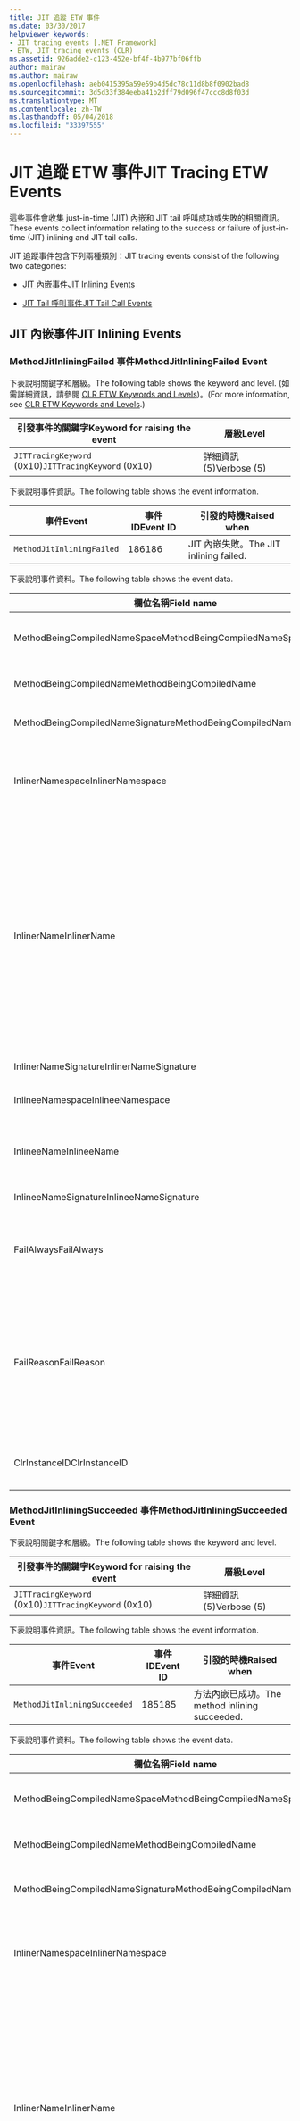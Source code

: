 ```yaml
---
title: JIT 追蹤 ETW 事件
ms.date: 03/30/2017
helpviewer_keywords:
- JIT tracing events [.NET Framework]
- ETW, JIT tracing events (CLR)
ms.assetid: 926adde2-c123-452e-bf4f-4b977bf06ffb
author: mairaw
ms.author: mairaw
ms.openlocfilehash: aeb0415395a59e59b4d5dc78c11d8b8f0902bad8
ms.sourcegitcommit: 3d5d33f384eeba41b2dff79d096f47ccc8d8f03d
ms.translationtype: MT
ms.contentlocale: zh-TW
ms.lasthandoff: 05/04/2018
ms.locfileid: "33397555"
---
```

# <a name="jit-tracing-etw-events"></a><span data-ttu-id="4e40b-102">JIT 追蹤 ETW 事件</span><span class="sxs-lookup"><span data-stu-id="4e40b-102">JIT Tracing ETW Events</span></span>
<a name="top"></a> <span data-ttu-id="4e40b-103">這些事件會收集 just-in-time (JIT) 內嵌和 JIT tail 呼叫成功或失敗的相關資訊。</span><span class="sxs-lookup"><span data-stu-id="4e40b-103">These events collect information relating to the success or failure of just-in-time (JIT) inlining and JIT tail calls.</span></span>  
  
 <span data-ttu-id="4e40b-104">JIT 追蹤事件包含下列兩種類別：</span><span class="sxs-lookup"><span data-stu-id="4e40b-104">JIT tracing events consist of the following two categories:</span></span>  
  
-   [<span data-ttu-id="4e40b-105">JIT 內嵌事件</span><span class="sxs-lookup"><span data-stu-id="4e40b-105">JIT Inlining Events</span></span>](#jit_inlining_events)  
  
-   [<span data-ttu-id="4e40b-106">JIT Tail 呼叫事件</span><span class="sxs-lookup"><span data-stu-id="4e40b-106">JIT Tail Call Events</span></span>](#jit_tail_call_events)  
  
<a name="jit_inlining_events"></a>   
## <a name="jit-inlining-events"></a><span data-ttu-id="4e40b-107">JIT 內嵌事件</span><span class="sxs-lookup"><span data-stu-id="4e40b-107">JIT Inlining Events</span></span>  
  
### <a name="methodjitinliningfailed-event"></a><span data-ttu-id="4e40b-108">MethodJitInliningFailed 事件</span><span class="sxs-lookup"><span data-stu-id="4e40b-108">MethodJitInliningFailed Event</span></span>  
 <span data-ttu-id="4e40b-109">下表說明關鍵字和層級。</span><span class="sxs-lookup"><span data-stu-id="4e40b-109">The following table shows the keyword and level.</span></span> <span data-ttu-id="4e40b-110">(如需詳細資訊，請參閱 [CLR ETW Keywords and Levels](../../../docs/framework/performance/clr-etw-keywords-and-levels.md))。</span><span class="sxs-lookup"><span data-stu-id="4e40b-110">(For more information, see [CLR ETW Keywords and Levels](../../../docs/framework/performance/clr-etw-keywords-and-levels.md).)</span></span>  
  
|<span data-ttu-id="4e40b-111">引發事件的關鍵字</span><span class="sxs-lookup"><span data-stu-id="4e40b-111">Keyword for raising the event</span></span>|<span data-ttu-id="4e40b-112">層級</span><span class="sxs-lookup"><span data-stu-id="4e40b-112">Level</span></span>|  
|-----------------------------------|-----------|  
|<span data-ttu-id="4e40b-113">`JITTracingKeyword` (0x10)</span><span class="sxs-lookup"><span data-stu-id="4e40b-113">`JITTracingKeyword` (0x10)</span></span>|<span data-ttu-id="4e40b-114">詳細資訊 (5)</span><span class="sxs-lookup"><span data-stu-id="4e40b-114">Verbose (5)</span></span>|  
  
 <span data-ttu-id="4e40b-115">下表說明事件資訊。</span><span class="sxs-lookup"><span data-stu-id="4e40b-115">The following table shows the event information.</span></span>  
  
|<span data-ttu-id="4e40b-116">事件</span><span class="sxs-lookup"><span data-stu-id="4e40b-116">Event</span></span>|<span data-ttu-id="4e40b-117">事件 ID</span><span class="sxs-lookup"><span data-stu-id="4e40b-117">Event ID</span></span>|<span data-ttu-id="4e40b-118">引發的時機</span><span class="sxs-lookup"><span data-stu-id="4e40b-118">Raised when</span></span>|  
|-----------|--------------|-----------------|  
|`MethodJitInliningFailed`|<span data-ttu-id="4e40b-119">186</span><span class="sxs-lookup"><span data-stu-id="4e40b-119">186</span></span>|<span data-ttu-id="4e40b-120">JIT 內嵌失敗。</span><span class="sxs-lookup"><span data-stu-id="4e40b-120">The JIT inlining failed.</span></span>|  
  
 <span data-ttu-id="4e40b-121">下表說明事件資料。</span><span class="sxs-lookup"><span data-stu-id="4e40b-121">The following table shows the event data.</span></span>  
  
|<span data-ttu-id="4e40b-122">欄位名稱</span><span class="sxs-lookup"><span data-stu-id="4e40b-122">Field name</span></span>|<span data-ttu-id="4e40b-123">資料類型</span><span class="sxs-lookup"><span data-stu-id="4e40b-123">Data type</span></span>|<span data-ttu-id="4e40b-124">描述</span><span class="sxs-lookup"><span data-stu-id="4e40b-124">Description</span></span>|  
|----------------|---------------|-----------------|  
|<span data-ttu-id="4e40b-125">MethodBeingCompiledNameSpace</span><span class="sxs-lookup"><span data-stu-id="4e40b-125">MethodBeingCompiledNameSpace</span></span>|<span data-ttu-id="4e40b-126">win:UnicodeString</span><span class="sxs-lookup"><span data-stu-id="4e40b-126">win:UnicodeString</span></span>|<span data-ttu-id="4e40b-127">正在編譯之方法的命名空間。</span><span class="sxs-lookup"><span data-stu-id="4e40b-127">Namespace of the method that is being compiled.</span></span>|  
|<span data-ttu-id="4e40b-128">MethodBeingCompiledName</span><span class="sxs-lookup"><span data-stu-id="4e40b-128">MethodBeingCompiledName</span></span>|<span data-ttu-id="4e40b-129">win:UnicodeString</span><span class="sxs-lookup"><span data-stu-id="4e40b-129">win:UnicodeString</span></span>|<span data-ttu-id="4e40b-130">正在編譯之方法的名稱。</span><span class="sxs-lookup"><span data-stu-id="4e40b-130">Name of the method that is being compiled.</span></span>|  
|<span data-ttu-id="4e40b-131">MethodBeingCompiledNameSignature</span><span class="sxs-lookup"><span data-stu-id="4e40b-131">MethodBeingCompiledNameSignature</span></span>|<span data-ttu-id="4e40b-132">win:UnicodeString</span><span class="sxs-lookup"><span data-stu-id="4e40b-132">win:UnicodeString</span></span>|<span data-ttu-id="4e40b-133">正在編譯之方法的簽章。</span><span class="sxs-lookup"><span data-stu-id="4e40b-133">Signature of the method that is being compiled.</span></span>|  
|<span data-ttu-id="4e40b-134">InlinerNamespace</span><span class="sxs-lookup"><span data-stu-id="4e40b-134">InlinerNamespace</span></span>|<span data-ttu-id="4e40b-135">win:UnicodeString</span><span class="sxs-lookup"><span data-stu-id="4e40b-135">win:UnicodeString</span></span>|<span data-ttu-id="4e40b-136">JIT 編譯器正在嘗試產生其程式碼之方法的命名空間。</span><span class="sxs-lookup"><span data-stu-id="4e40b-136">The namespace of the method the JIT compiler is trying to generate code for.</span></span>|  
|<span data-ttu-id="4e40b-137">InlinerName</span><span class="sxs-lookup"><span data-stu-id="4e40b-137">InlinerName</span></span>|<span data-ttu-id="4e40b-138">win:UnicodeString</span><span class="sxs-lookup"><span data-stu-id="4e40b-138">win:UnicodeString</span></span>|<span data-ttu-id="4e40b-139">編譯器正在嘗試產生其程式碼之方法的名稱。</span><span class="sxs-lookup"><span data-stu-id="4e40b-139">The name of the method the compiler is attempting to generate code for.</span></span> <span data-ttu-id="4e40b-140">如果編譯器嘗試內嵌程式碼到 `MethodBeingCompiledName` ，而非產生 `MethodBeingCompiledName` 的呼叫，則這可能與 `InlinerName`不同。</span><span class="sxs-lookup"><span data-stu-id="4e40b-140">This might not be the same as `MethodBeingCompiledName` if the compiler is attempting to inline code into `MethodBeingCompiledName` instead of generating a call to `InlinerName`.</span></span>|  
|<span data-ttu-id="4e40b-141">InlinerNameSignature</span><span class="sxs-lookup"><span data-stu-id="4e40b-141">InlinerNameSignature</span></span>|<span data-ttu-id="4e40b-142">win:UnicodeString</span><span class="sxs-lookup"><span data-stu-id="4e40b-142">win:UnicodeString</span></span>|<span data-ttu-id="4e40b-143">內嵌者的簽章。</span><span class="sxs-lookup"><span data-stu-id="4e40b-143">The signature for the inliner.</span></span>|  
|<span data-ttu-id="4e40b-144">InlineeNamespace</span><span class="sxs-lookup"><span data-stu-id="4e40b-144">InlineeNamespace</span></span>|<span data-ttu-id="4e40b-145">win:UnicodeString</span><span class="sxs-lookup"><span data-stu-id="4e40b-145">win:UnicodeString</span></span>|<span data-ttu-id="4e40b-146">被內嵌者的命名空間。</span><span class="sxs-lookup"><span data-stu-id="4e40b-146">The namespace of the inlinee.</span></span>|  
|<span data-ttu-id="4e40b-147">InlineeName</span><span class="sxs-lookup"><span data-stu-id="4e40b-147">InlineeName</span></span>|<span data-ttu-id="4e40b-148">win:UnicodeString</span><span class="sxs-lookup"><span data-stu-id="4e40b-148">win:UnicodeString</span></span>|<span data-ttu-id="4e40b-149">編譯器嘗試要內嵌的方法 (而非產生呼叫)。</span><span class="sxs-lookup"><span data-stu-id="4e40b-149">The method the compiler is trying to inline (not generate a call to).</span></span>|  
|<span data-ttu-id="4e40b-150">InlineeNameSignature</span><span class="sxs-lookup"><span data-stu-id="4e40b-150">InlineeNameSignature</span></span>|<span data-ttu-id="4e40b-151">win:UnicodeString</span><span class="sxs-lookup"><span data-stu-id="4e40b-151">win:UnicodeString</span></span>|<span data-ttu-id="4e40b-152">被內嵌者的簽章。</span><span class="sxs-lookup"><span data-stu-id="4e40b-152">The signature for the inlinee.</span></span>|  
|<span data-ttu-id="4e40b-153">FailAlways</span><span class="sxs-lookup"><span data-stu-id="4e40b-153">FailAlways</span></span>|<span data-ttu-id="4e40b-154">win:Boolean</span><span class="sxs-lookup"><span data-stu-id="4e40b-154">win:Boolean</span></span>|<span data-ttu-id="4e40b-155">對 JIT 編譯器的提示，對於被內嵌者的內嵌一律將會失敗。</span><span class="sxs-lookup"><span data-stu-id="4e40b-155">A hint to the JIT compiler that inlining will always fail for the inlinee.</span></span>|  
|<span data-ttu-id="4e40b-156">FailReason</span><span class="sxs-lookup"><span data-stu-id="4e40b-156">FailReason</span></span>|<span data-ttu-id="4e40b-157">win:UnicodeString</span><span class="sxs-lookup"><span data-stu-id="4e40b-157">win:UnicodeString</span></span>|<span data-ttu-id="4e40b-158">INLINE_NEVER 表示先前的內嵌嘗試決定了內嵌因為某些原因永遠不會成功，否則則為自由形式文字。</span><span class="sxs-lookup"><span data-stu-id="4e40b-158">INLINE_NEVER means a previous inlining attempt determined that inlining will never succeed for some other reason; otherwise, free-form text.</span></span>|  
|<span data-ttu-id="4e40b-159">ClrInstanceID</span><span class="sxs-lookup"><span data-stu-id="4e40b-159">ClrInstanceID</span></span>|<span data-ttu-id="4e40b-160">win:UnicodeString</span><span class="sxs-lookup"><span data-stu-id="4e40b-160">win:UnicodeString</span></span>|<span data-ttu-id="4e40b-161">CLR 或 CoreCLR 執行個體的唯一 ID。</span><span class="sxs-lookup"><span data-stu-id="4e40b-161">Unique ID for the instance of CLR or CoreCLR.</span></span>|  
  
### <a name="methodjitinliningsucceeded-event"></a><span data-ttu-id="4e40b-162">MethodJitInliningSucceeded 事件</span><span class="sxs-lookup"><span data-stu-id="4e40b-162">MethodJitInliningSucceeded Event</span></span>  
 <span data-ttu-id="4e40b-163">下表說明關鍵字和層級。</span><span class="sxs-lookup"><span data-stu-id="4e40b-163">The following table shows the keyword and level.</span></span>  
  
|<span data-ttu-id="4e40b-164">引發事件的關鍵字</span><span class="sxs-lookup"><span data-stu-id="4e40b-164">Keyword for raising the event</span></span>|<span data-ttu-id="4e40b-165">層級</span><span class="sxs-lookup"><span data-stu-id="4e40b-165">Level</span></span>|  
|-----------------------------------|-----------|  
|<span data-ttu-id="4e40b-166">`JITTracingKeyword` (0x10)</span><span class="sxs-lookup"><span data-stu-id="4e40b-166">`JITTracingKeyword` (0x10)</span></span>|<span data-ttu-id="4e40b-167">詳細資訊 (5)</span><span class="sxs-lookup"><span data-stu-id="4e40b-167">Verbose (5)</span></span>|  
  
 <span data-ttu-id="4e40b-168">下表說明事件資訊。</span><span class="sxs-lookup"><span data-stu-id="4e40b-168">The following table shows the event information.</span></span>  
  
|<span data-ttu-id="4e40b-169">事件</span><span class="sxs-lookup"><span data-stu-id="4e40b-169">Event</span></span>|<span data-ttu-id="4e40b-170">事件 ID</span><span class="sxs-lookup"><span data-stu-id="4e40b-170">Event ID</span></span>|<span data-ttu-id="4e40b-171">引發的時機</span><span class="sxs-lookup"><span data-stu-id="4e40b-171">Raised when</span></span>|  
|-----------|--------------|-----------------|  
|`MethodJitInliningSucceeded`|<span data-ttu-id="4e40b-172">185</span><span class="sxs-lookup"><span data-stu-id="4e40b-172">185</span></span>|<span data-ttu-id="4e40b-173">方法內嵌已成功。</span><span class="sxs-lookup"><span data-stu-id="4e40b-173">The method inlining succeeded.</span></span>|  
  
 <span data-ttu-id="4e40b-174">下表說明事件資料。</span><span class="sxs-lookup"><span data-stu-id="4e40b-174">The following table shows the event data.</span></span>  
  
|<span data-ttu-id="4e40b-175">欄位名稱</span><span class="sxs-lookup"><span data-stu-id="4e40b-175">Field name</span></span>|<span data-ttu-id="4e40b-176">資料類型</span><span class="sxs-lookup"><span data-stu-id="4e40b-176">Data type</span></span>|<span data-ttu-id="4e40b-177">描述</span><span class="sxs-lookup"><span data-stu-id="4e40b-177">Description</span></span>|  
|----------------|---------------|-----------------|  
|<span data-ttu-id="4e40b-178">MethodBeingCompiledNameSpace</span><span class="sxs-lookup"><span data-stu-id="4e40b-178">MethodBeingCompiledNameSpace</span></span>|<span data-ttu-id="4e40b-179">win:UnicodeString</span><span class="sxs-lookup"><span data-stu-id="4e40b-179">win:UnicodeString</span></span>|<span data-ttu-id="4e40b-180">正在編譯之方法的命名空間。</span><span class="sxs-lookup"><span data-stu-id="4e40b-180">The namespace of the method that is being compiled.</span></span>|  
|<span data-ttu-id="4e40b-181">MethodBeingCompiledName</span><span class="sxs-lookup"><span data-stu-id="4e40b-181">MethodBeingCompiledName</span></span>|<span data-ttu-id="4e40b-182">win:UnicodeString</span><span class="sxs-lookup"><span data-stu-id="4e40b-182">win:UnicodeString</span></span>|<span data-ttu-id="4e40b-183">正在編譯之方法的名稱。</span><span class="sxs-lookup"><span data-stu-id="4e40b-183">The name of the method being that is compiled.</span></span>|  
|<span data-ttu-id="4e40b-184">MethodBeingCompiledNameSignature</span><span class="sxs-lookup"><span data-stu-id="4e40b-184">MethodBeingCompiledNameSignature</span></span>|<span data-ttu-id="4e40b-185">win:UnicodeString</span><span class="sxs-lookup"><span data-stu-id="4e40b-185">win:UnicodeString</span></span>|<span data-ttu-id="4e40b-186">正在編譯之方法的簽章。</span><span class="sxs-lookup"><span data-stu-id="4e40b-186">The signature of the method that is being compiled.</span></span>|  
|<span data-ttu-id="4e40b-187">InlinerNamespace</span><span class="sxs-lookup"><span data-stu-id="4e40b-187">InlinerNamespace</span></span>|<span data-ttu-id="4e40b-188">win:UnicodeString</span><span class="sxs-lookup"><span data-stu-id="4e40b-188">win:UnicodeString</span></span>|<span data-ttu-id="4e40b-189">JIT 編譯器正在嘗試產生其程式碼之方法的命名空間。</span><span class="sxs-lookup"><span data-stu-id="4e40b-189">The namespace of the method the JIT compiler is attempting to generate code for.</span></span>|  
|<span data-ttu-id="4e40b-190">InlinerName</span><span class="sxs-lookup"><span data-stu-id="4e40b-190">InlinerName</span></span>|<span data-ttu-id="4e40b-191">win:UnicodeString</span><span class="sxs-lookup"><span data-stu-id="4e40b-191">win:UnicodeString</span></span>|<span data-ttu-id="4e40b-192">編譯器正在嘗試產生其程式碼之方法的名稱。</span><span class="sxs-lookup"><span data-stu-id="4e40b-192">The name of the method the compiler is attempting to generate code for.</span></span> <span data-ttu-id="4e40b-193">如果編譯器嘗試內嵌程式碼到 `MethodBeingCompiledName` ，而非產生 `MethodBeingCompiledName` 的呼叫，則這可能與 `InlinerName`不同。</span><span class="sxs-lookup"><span data-stu-id="4e40b-193">This might not be the same as `MethodBeingCompiledName` if the compiler is attempting to inline code into `MethodBeingCompiledName` instead of generating a call to `InlinerName`.</span></span>|  
|<span data-ttu-id="4e40b-194">InlinerNameSignature</span><span class="sxs-lookup"><span data-stu-id="4e40b-194">InlinerNameSignature</span></span>|<span data-ttu-id="4e40b-195">win:UnicodeString</span><span class="sxs-lookup"><span data-stu-id="4e40b-195">win:UnicodeString</span></span>|<span data-ttu-id="4e40b-196">內嵌者的簽章。</span><span class="sxs-lookup"><span data-stu-id="4e40b-196">The signature for the inliner.</span></span>|  
|<span data-ttu-id="4e40b-197">InlineeNamespace</span><span class="sxs-lookup"><span data-stu-id="4e40b-197">InlineeNamespace</span></span>|<span data-ttu-id="4e40b-198">win:UnicodeString</span><span class="sxs-lookup"><span data-stu-id="4e40b-198">win:UnicodeString</span></span>|<span data-ttu-id="4e40b-199">被內嵌者的命名空間。</span><span class="sxs-lookup"><span data-stu-id="4e40b-199">The namespace of the inlinee.</span></span>|  
|<span data-ttu-id="4e40b-200">InlineeName</span><span class="sxs-lookup"><span data-stu-id="4e40b-200">InlineeName</span></span>|<span data-ttu-id="4e40b-201">win:UnicodeString</span><span class="sxs-lookup"><span data-stu-id="4e40b-201">win:UnicodeString</span></span>|<span data-ttu-id="4e40b-202">編譯器嘗試要內嵌的方法 (而非產生呼叫)。</span><span class="sxs-lookup"><span data-stu-id="4e40b-202">The method the compiler is trying to inline (not generate a call to).</span></span>|  
|<span data-ttu-id="4e40b-203">InlineeNameSignature</span><span class="sxs-lookup"><span data-stu-id="4e40b-203">InlineeNameSignature</span></span>|<span data-ttu-id="4e40b-204">win:UnicodeString</span><span class="sxs-lookup"><span data-stu-id="4e40b-204">win:UnicodeString</span></span>|<span data-ttu-id="4e40b-205">被內嵌者的簽章。</span><span class="sxs-lookup"><span data-stu-id="4e40b-205">The signature for the inlinee.</span></span>|  
|<span data-ttu-id="4e40b-206">ClrInstanceID</span><span class="sxs-lookup"><span data-stu-id="4e40b-206">ClrInstanceID</span></span>|<span data-ttu-id="4e40b-207">win:UInt16</span><span class="sxs-lookup"><span data-stu-id="4e40b-207">win:UInt16</span></span>|<span data-ttu-id="4e40b-208">CLR 或 CoreCLR 執行個體的唯一 ID。</span><span class="sxs-lookup"><span data-stu-id="4e40b-208">Unique ID for the instance of CLR or CoreCLR.</span></span>|  
  
 [<span data-ttu-id="4e40b-209">回到頁首</span><span class="sxs-lookup"><span data-stu-id="4e40b-209">Back to top</span></span>](#top)  
  
<a name="jit_tail_call_events"></a>   
## <a name="jit-tail-call-events"></a><span data-ttu-id="4e40b-210">JIT Tail 呼叫事件</span><span class="sxs-lookup"><span data-stu-id="4e40b-210">JIT Tail Call Events</span></span>  
  
### <a name="methodjittailcallfailed-event"></a><span data-ttu-id="4e40b-211">MethodJITTailCallFailed 事件</span><span class="sxs-lookup"><span data-stu-id="4e40b-211">MethodJITTailCallFailed Event</span></span>  
 <span data-ttu-id="4e40b-212">下表說明關鍵字和層級。</span><span class="sxs-lookup"><span data-stu-id="4e40b-212">The following table shows the keyword and level.</span></span>  
  
|<span data-ttu-id="4e40b-213">引發事件的關鍵字</span><span class="sxs-lookup"><span data-stu-id="4e40b-213">Keyword for raising the event</span></span>|<span data-ttu-id="4e40b-214">層級</span><span class="sxs-lookup"><span data-stu-id="4e40b-214">Level</span></span>|  
|-----------------------------------|-----------|  
|<span data-ttu-id="4e40b-215">`JITTracingKeyword` (0x10)</span><span class="sxs-lookup"><span data-stu-id="4e40b-215">`JITTracingKeyword` (0x10)</span></span>|<span data-ttu-id="4e40b-216">詳細資訊 (5)</span><span class="sxs-lookup"><span data-stu-id="4e40b-216">Verbose (5)</span></span>|  
  
 <span data-ttu-id="4e40b-217">下表說明事件資訊。</span><span class="sxs-lookup"><span data-stu-id="4e40b-217">The following table shows the event information.</span></span>  
  
|<span data-ttu-id="4e40b-218">事件</span><span class="sxs-lookup"><span data-stu-id="4e40b-218">Event</span></span>|<span data-ttu-id="4e40b-219">事件 ID</span><span class="sxs-lookup"><span data-stu-id="4e40b-219">Event ID</span></span>|<span data-ttu-id="4e40b-220">引發的時機</span><span class="sxs-lookup"><span data-stu-id="4e40b-220">Raised when</span></span>|  
|-----------|--------------|-----------------|  
|`MethodJitTailCallFailed`|<span data-ttu-id="4e40b-221">189</span><span class="sxs-lookup"><span data-stu-id="4e40b-221">189</span></span>|<span data-ttu-id="4e40b-222">方法 tail 呼叫失敗。</span><span class="sxs-lookup"><span data-stu-id="4e40b-222">The method tail call failed.</span></span>|  
  
 <span data-ttu-id="4e40b-223">下表說明事件資料。</span><span class="sxs-lookup"><span data-stu-id="4e40b-223">The following table shows the event data.</span></span>  
  
|<span data-ttu-id="4e40b-224">欄位名稱</span><span class="sxs-lookup"><span data-stu-id="4e40b-224">Field name</span></span>|<span data-ttu-id="4e40b-225">資料類型</span><span class="sxs-lookup"><span data-stu-id="4e40b-225">Data type</span></span>|<span data-ttu-id="4e40b-226">描述</span><span class="sxs-lookup"><span data-stu-id="4e40b-226">Description</span></span>|  
|----------------|---------------|-----------------|  
|<span data-ttu-id="4e40b-227">MethodBeingCompiledNameSpace</span><span class="sxs-lookup"><span data-stu-id="4e40b-227">MethodBeingCompiledNameSpace</span></span>|<span data-ttu-id="4e40b-228">win:UnicodeString</span><span class="sxs-lookup"><span data-stu-id="4e40b-228">win:UnicodeString</span></span>|<span data-ttu-id="4e40b-229">正在編譯之方法的命名空間。</span><span class="sxs-lookup"><span data-stu-id="4e40b-229">Namespace of the method that is being compiled.</span></span>|  
|<span data-ttu-id="4e40b-230">MethodBeingCompiledName</span><span class="sxs-lookup"><span data-stu-id="4e40b-230">MethodBeingCompiledName</span></span>|<span data-ttu-id="4e40b-231">win:UnicodeString</span><span class="sxs-lookup"><span data-stu-id="4e40b-231">win:UnicodeString</span></span>|<span data-ttu-id="4e40b-232">正在編譯之方法的名稱。</span><span class="sxs-lookup"><span data-stu-id="4e40b-232">Name of the method that is being compiled.</span></span>|  
|<span data-ttu-id="4e40b-233">MethodBeingCompiledNameSignature</span><span class="sxs-lookup"><span data-stu-id="4e40b-233">MethodBeingCompiledNameSignature</span></span>|<span data-ttu-id="4e40b-234">win:UnicodeString</span><span class="sxs-lookup"><span data-stu-id="4e40b-234">win:UnicodeString</span></span>|<span data-ttu-id="4e40b-235">正在編譯之方法的簽章。</span><span class="sxs-lookup"><span data-stu-id="4e40b-235">Signature of the method that is being compiled.</span></span>|  
|<span data-ttu-id="4e40b-236">CallerNamespace</span><span class="sxs-lookup"><span data-stu-id="4e40b-236">CallerNamespace</span></span>|<span data-ttu-id="4e40b-237">win:UnicodeString</span><span class="sxs-lookup"><span data-stu-id="4e40b-237">win:UnicodeString</span></span>|<span data-ttu-id="4e40b-238">JIT 編譯器正在嘗試產生其程式碼之方法的命名空間。</span><span class="sxs-lookup"><span data-stu-id="4e40b-238">The namespace of the method the JIT compiler is attempting to generate code for.</span></span>|  
|<span data-ttu-id="4e40b-239">CallerName</span><span class="sxs-lookup"><span data-stu-id="4e40b-239">CallerName</span></span>|<span data-ttu-id="4e40b-240">win:UnicodeString</span><span class="sxs-lookup"><span data-stu-id="4e40b-240">win:UnicodeString</span></span>|<span data-ttu-id="4e40b-241">編譯器正在嘗試產生其程式碼之方法的名稱。</span><span class="sxs-lookup"><span data-stu-id="4e40b-241">The name of the method the compiler is attempting to generate code for.</span></span>|  
|<span data-ttu-id="4e40b-242">CallerNameSignature</span><span class="sxs-lookup"><span data-stu-id="4e40b-242">CallerNameSignature</span></span>|<span data-ttu-id="4e40b-243">win:UnicodeString</span><span class="sxs-lookup"><span data-stu-id="4e40b-243">win:UnicodeString</span></span>|<span data-ttu-id="4e40b-244">呼叫者的簽章。</span><span class="sxs-lookup"><span data-stu-id="4e40b-244">The signature for the caller.</span></span>|  
|<span data-ttu-id="4e40b-245">CalleeNamespace</span><span class="sxs-lookup"><span data-stu-id="4e40b-245">CalleeNamespace</span></span>|<span data-ttu-id="4e40b-246">win:UnicodeString</span><span class="sxs-lookup"><span data-stu-id="4e40b-246">win:UnicodeString</span></span>|<span data-ttu-id="4e40b-247">被呼叫者的命名空間。</span><span class="sxs-lookup"><span data-stu-id="4e40b-247">The namespace of the callee.</span></span>|  
|<span data-ttu-id="4e40b-248">CalleeName</span><span class="sxs-lookup"><span data-stu-id="4e40b-248">CalleeName</span></span>|<span data-ttu-id="4e40b-249">win:UnicodeString</span><span class="sxs-lookup"><span data-stu-id="4e40b-249">win:UnicodeString</span></span>|<span data-ttu-id="4e40b-250">編譯器嘗試要 tail 呼叫的方法 (而非產生呼叫)。</span><span class="sxs-lookup"><span data-stu-id="4e40b-250">The method the compiler is trying to tail call (not generate a call to).</span></span>|  
|<span data-ttu-id="4e40b-251">CalleeNameSignature</span><span class="sxs-lookup"><span data-stu-id="4e40b-251">CalleeNameSignature</span></span>|<span data-ttu-id="4e40b-252">win:UnicodeString</span><span class="sxs-lookup"><span data-stu-id="4e40b-252">win:UnicodeString</span></span>|<span data-ttu-id="4e40b-253">被呼叫者的簽章。</span><span class="sxs-lookup"><span data-stu-id="4e40b-253">The signature for the callee.</span></span>|  
|<span data-ttu-id="4e40b-254">TailPrefix</span><span class="sxs-lookup"><span data-stu-id="4e40b-254">TailPrefix</span></span>|<span data-ttu-id="4e40b-255">win:Boolean</span><span class="sxs-lookup"><span data-stu-id="4e40b-255">win:Boolean</span></span>|<span data-ttu-id="4e40b-256">Tail 呼叫的前置詞</span><span class="sxs-lookup"><span data-stu-id="4e40b-256">The prefix for the tail call</span></span>|  
|<span data-ttu-id="4e40b-257">FailReason</span><span class="sxs-lookup"><span data-stu-id="4e40b-257">FailReason</span></span>|<span data-ttu-id="4e40b-258">win:UnicodeString</span><span class="sxs-lookup"><span data-stu-id="4e40b-258">win:UnicodeString</span></span>|<span data-ttu-id="4e40b-259">Tail 呼叫失敗的原因。</span><span class="sxs-lookup"><span data-stu-id="4e40b-259">The reason the tail call failed.</span></span>|  
|<span data-ttu-id="4e40b-260">ClrInstanceID</span><span class="sxs-lookup"><span data-stu-id="4e40b-260">ClrInstanceID</span></span>|<span data-ttu-id="4e40b-261">win:UInt16</span><span class="sxs-lookup"><span data-stu-id="4e40b-261">win:UInt16</span></span>|<span data-ttu-id="4e40b-262">CLR 或 CoreCLR 執行個體的唯一 ID。</span><span class="sxs-lookup"><span data-stu-id="4e40b-262">Unique ID for the instance of CLR or CoreCLR.</span></span>|  
  
### <a name="methodjittailcallsucceeded-event"></a><span data-ttu-id="4e40b-263">MethodJITTailCallSucceeded 事件</span><span class="sxs-lookup"><span data-stu-id="4e40b-263">MethodJITTailCallSucceeded Event</span></span>  
 <span data-ttu-id="4e40b-264">下表說明關鍵字和層級。</span><span class="sxs-lookup"><span data-stu-id="4e40b-264">The following table shows the keyword and level.</span></span>  
  
|<span data-ttu-id="4e40b-265">引發事件的關鍵字</span><span class="sxs-lookup"><span data-stu-id="4e40b-265">Keyword for raising the event</span></span>|<span data-ttu-id="4e40b-266">層級</span><span class="sxs-lookup"><span data-stu-id="4e40b-266">Level</span></span>|  
|-----------------------------------|-----------|  
|<span data-ttu-id="4e40b-267">`JITTracingKeyword` (0x10)</span><span class="sxs-lookup"><span data-stu-id="4e40b-267">`JITTracingKeyword` (0x10)</span></span>|<span data-ttu-id="4e40b-268">詳細資訊 (5)</span><span class="sxs-lookup"><span data-stu-id="4e40b-268">Verbose (5)</span></span>|  
  
 <span data-ttu-id="4e40b-269">下表說明事件資訊。</span><span class="sxs-lookup"><span data-stu-id="4e40b-269">The following table shows the event information.</span></span>  
  
|<span data-ttu-id="4e40b-270">事件</span><span class="sxs-lookup"><span data-stu-id="4e40b-270">Event</span></span>|<span data-ttu-id="4e40b-271">事件 ID</span><span class="sxs-lookup"><span data-stu-id="4e40b-271">Event ID</span></span>|<span data-ttu-id="4e40b-272">引發的時機</span><span class="sxs-lookup"><span data-stu-id="4e40b-272">Raised when</span></span>|  
|-----------|--------------|-----------------|  
|`MethodJitTailCallSucceeded`|<span data-ttu-id="4e40b-273">188</span><span class="sxs-lookup"><span data-stu-id="4e40b-273">188</span></span>|<span data-ttu-id="4e40b-274">方法 tail 呼叫成功。</span><span class="sxs-lookup"><span data-stu-id="4e40b-274">The method tail call succeeded.</span></span>|  
  
 <span data-ttu-id="4e40b-275">下表說明事件資料。</span><span class="sxs-lookup"><span data-stu-id="4e40b-275">The following table shows the event data.</span></span>  
  
|<span data-ttu-id="4e40b-276">欄位名稱</span><span class="sxs-lookup"><span data-stu-id="4e40b-276">Field name</span></span>|<span data-ttu-id="4e40b-277">資料類型</span><span class="sxs-lookup"><span data-stu-id="4e40b-277">Data type</span></span>|<span data-ttu-id="4e40b-278">描述</span><span class="sxs-lookup"><span data-stu-id="4e40b-278">Description</span></span>|  
|----------------|---------------|-----------------|  
|<span data-ttu-id="4e40b-279">MethodBeingCompiledNameSpace</span><span class="sxs-lookup"><span data-stu-id="4e40b-279">MethodBeingCompiledNameSpace</span></span>|<span data-ttu-id="4e40b-280">win:UnicodeString</span><span class="sxs-lookup"><span data-stu-id="4e40b-280">win:UnicodeString</span></span>|<span data-ttu-id="4e40b-281">正在編譯之方法的命名空間。</span><span class="sxs-lookup"><span data-stu-id="4e40b-281">Namespace of the method that is being compiled.</span></span>|  
|<span data-ttu-id="4e40b-282">MethodBeingCompiledName</span><span class="sxs-lookup"><span data-stu-id="4e40b-282">MethodBeingCompiledName</span></span>|<span data-ttu-id="4e40b-283">win:UnicodeString</span><span class="sxs-lookup"><span data-stu-id="4e40b-283">win:UnicodeString</span></span>|<span data-ttu-id="4e40b-284">正在編譯之方法的名稱。</span><span class="sxs-lookup"><span data-stu-id="4e40b-284">Name of the method that is being compiled.</span></span>|  
|<span data-ttu-id="4e40b-285">MethodBeingCompiledNameSignature</span><span class="sxs-lookup"><span data-stu-id="4e40b-285">MethodBeingCompiledNameSignature</span></span>|<span data-ttu-id="4e40b-286">win:UnicodeString</span><span class="sxs-lookup"><span data-stu-id="4e40b-286">win:UnicodeString</span></span>|<span data-ttu-id="4e40b-287">正在編譯之方法的簽章。</span><span class="sxs-lookup"><span data-stu-id="4e40b-287">Signature of the method that is being compiled.</span></span>|  
|<span data-ttu-id="4e40b-288">CallerNamespace</span><span class="sxs-lookup"><span data-stu-id="4e40b-288">CallerNamespace</span></span>|<span data-ttu-id="4e40b-289">win:UnicodeString</span><span class="sxs-lookup"><span data-stu-id="4e40b-289">win:UnicodeString</span></span>|<span data-ttu-id="4e40b-290">JIT 編譯器正在嘗試產生其程式碼之方法的命名空間。</span><span class="sxs-lookup"><span data-stu-id="4e40b-290">The namespace of the method the JIT compiler is attempting to generate code for.</span></span>|  
|<span data-ttu-id="4e40b-291">CallerName</span><span class="sxs-lookup"><span data-stu-id="4e40b-291">CallerName</span></span>|<span data-ttu-id="4e40b-292">win:UnicodeString</span><span class="sxs-lookup"><span data-stu-id="4e40b-292">win:UnicodeString</span></span>|<span data-ttu-id="4e40b-293">編譯器正在嘗試產生其程式碼之方法的名稱。</span><span class="sxs-lookup"><span data-stu-id="4e40b-293">The name of the method the compiler is attempting to generate code for.</span></span>|  
|<span data-ttu-id="4e40b-294">CallerNameSignature</span><span class="sxs-lookup"><span data-stu-id="4e40b-294">CallerNameSignature</span></span>|<span data-ttu-id="4e40b-295">win:UnicodeString</span><span class="sxs-lookup"><span data-stu-id="4e40b-295">win:UnicodeString</span></span>|<span data-ttu-id="4e40b-296">呼叫者的簽章。</span><span class="sxs-lookup"><span data-stu-id="4e40b-296">The signature for the caller.</span></span>|  
|<span data-ttu-id="4e40b-297">CalleeNamespace</span><span class="sxs-lookup"><span data-stu-id="4e40b-297">CalleeNamespace</span></span>|<span data-ttu-id="4e40b-298">win:UnicodeString</span><span class="sxs-lookup"><span data-stu-id="4e40b-298">win:UnicodeString</span></span>|<span data-ttu-id="4e40b-299">被呼叫者的命名空間。</span><span class="sxs-lookup"><span data-stu-id="4e40b-299">The namespace of the callee.</span></span>|  
|<span data-ttu-id="4e40b-300">CalleeName</span><span class="sxs-lookup"><span data-stu-id="4e40b-300">CalleeName</span></span>|<span data-ttu-id="4e40b-301">win:UnicodeString</span><span class="sxs-lookup"><span data-stu-id="4e40b-301">win:UnicodeString</span></span>|<span data-ttu-id="4e40b-302">編譯器嘗試要 tail 呼叫的方法 (而非產生呼叫)。</span><span class="sxs-lookup"><span data-stu-id="4e40b-302">The method the compiler is trying to tail call (not generate a call to).</span></span>|  
|<span data-ttu-id="4e40b-303">CalleeNameSignature</span><span class="sxs-lookup"><span data-stu-id="4e40b-303">CalleeNameSignature</span></span>|<span data-ttu-id="4e40b-304">win:UnicodeString</span><span class="sxs-lookup"><span data-stu-id="4e40b-304">win:UnicodeString</span></span>|<span data-ttu-id="4e40b-305">被呼叫者的簽章。</span><span class="sxs-lookup"><span data-stu-id="4e40b-305">The signature for the callee.</span></span>|  
|<span data-ttu-id="4e40b-306">TailPrefix</span><span class="sxs-lookup"><span data-stu-id="4e40b-306">TailPrefix</span></span>|<span data-ttu-id="4e40b-307">win:Boolean</span><span class="sxs-lookup"><span data-stu-id="4e40b-307">win:Boolean</span></span>|<span data-ttu-id="4e40b-308">Tail 呼叫的前置詞。</span><span class="sxs-lookup"><span data-stu-id="4e40b-308">The prefix for the tail call.</span></span>|  
|<span data-ttu-id="4e40b-309">TailCallType</span><span class="sxs-lookup"><span data-stu-id="4e40b-309">TailCallType</span></span>|<span data-ttu-id="4e40b-310">win:UnicodeString</span><span class="sxs-lookup"><span data-stu-id="4e40b-310">win:UnicodeString</span></span>|<span data-ttu-id="4e40b-311">Tail 呼叫的類型。</span><span class="sxs-lookup"><span data-stu-id="4e40b-311">The type of the tail call.</span></span>|  
|<span data-ttu-id="4e40b-312">ClrInstanceID</span><span class="sxs-lookup"><span data-stu-id="4e40b-312">ClrInstanceID</span></span>|<span data-ttu-id="4e40b-313">win:UInt16</span><span class="sxs-lookup"><span data-stu-id="4e40b-313">win:UInt16</span></span>|<span data-ttu-id="4e40b-314">CLR 或 CoreCLR 執行個體的唯一 ID。</span><span class="sxs-lookup"><span data-stu-id="4e40b-314">Unique ID for the instance of CLR or CoreCLR.</span></span>|  
  
## <a name="see-also"></a><span data-ttu-id="4e40b-315">另請參閱</span><span class="sxs-lookup"><span data-stu-id="4e40b-315">See Also</span></span>  
 [<span data-ttu-id="4e40b-316">CLR ETW 事件</span><span class="sxs-lookup"><span data-stu-id="4e40b-316">CLR ETW Events</span></span>](../../../docs/framework/performance/clr-etw-events.md)
